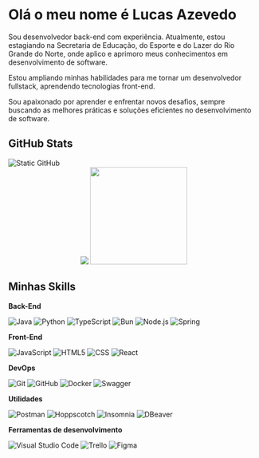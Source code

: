 
<h1>Olá o meu nome é Lucas Azevedo</h1>


Sou desenvolvedor back-end com experiência. Atualmente, estou estagiando na Secretaria de Educação, do Esporte e do Lazer do Rio Grande do Norte, onde aplico e aprimoro meus conhecimentos em desenvolvimento de software.

Estou ampliando minhas habilidades para me tornar um desenvolvedor fullstack, aprendendo tecnologias front-end.

Sou apaixonado por aprender e enfrentar novos desafios, sempre buscando as melhores práticas e soluções eficientes no desenvolvimento de software.

## GitHub Stats
<img src="https://img.shields.io/static/v1?label=Overview&message=LucasAzevedoCosta&color=f8efd4&style=for-the-badge&logo=GitHub" alt="Static GitHub">
<div align="center" >
<img src="https://github-readme-stats-one-green-48.vercel.app/api?username=LucasAzevedoCosta&icon_color=783c00&text_color=af552e&title_color=783c00&bg_color=f8efd4&show_icons=true&cache_seconds=2300">
<img height="195" src="https://github-readme-stats-one-green-48.vercel.app/api/top-langs/?username=LucasAzevedoCosta&bg_color=f8efd4&layout=donut&icon_color=783c00&text_color=af552e&title_color=783c00">
</div>

## Minhas Skills

**Back-End**

![Java](https://img.shields.io/badge/-Java-333333?style=flat&logo=Java)
![Python](https://img.shields.io/badge/-Python-333333?style=flat&logo=Python)
![TypeScript](https://img.shields.io/badge/-TypeScript-333333?style=flat&logo=typescript)
![Bun](https://img.shields.io/badge/-Bun-333333?style=flat&logo=Bun)
![Node.js](https://img.shields.io/badge/-Node.js-333333?style=flat&logo=Node.js)
![Spring](https://img.shields.io/badge/-Spring-333333?style=flat&logo=Spring)
<!--![Electron](https://img.shields.io/badge/-Electron-333333?style=flat&logo=Electron)-->

**Front-End**

![JavaScript](https://img.shields.io/badge/-JavaScript-333333?style=flat&logo=javascript)
![HTML5](https://img.shields.io/badge/-HTML5-333333?style=flat&logo=HTML5)
![CSS](https://img.shields.io/badge/-CSS-333333?style=flat&logo=CSS3&logoColor=1572B6)
![React](https://img.shields.io/badge/-React-333333?style=flat&logo=React)

**DevOps**

![Git](https://img.shields.io/badge/-Git-333333?style=flat&logo=git)
![GitHub](https://img.shields.io/badge/-GitHub-333333?style=flat&logo=github)
![Docker](https://img.shields.io/badge/-Docker-333333?style=flat&logo=docker)
![Swagger](https://img.shields.io/badge/-Swagger-333333?style=flat&logo=Swagger)
<!--![Grafana](https://img.shields.io/badge/-Grafana-333333?style=flat&logo=Grafana)-->
<!--![Prometheus](https://img.shields.io/badge/-Prometheus-333333?style=flat&logo=Prometheus)-->

**Utilidades**

![Postman](https://img.shields.io/badge/-Postman-333333?style=flat&logo=postman)
![Hoppscotch](https://img.shields.io/badge/-Hoppscotch-333333?style=flat&logo=Hoppscotch)
![Insomnia](https://img.shields.io/badge/-Insomnia-333333?style=flat&logo=Insomnia)
![DBeaver](https://img.shields.io/badge/-DBeaver-333333?style=flat&logo=DBeaver)

**Ferramentas de desenvolvimento**

![Visual Studio Code](https://img.shields.io/badge/-Visual%20Studio%20Code-333333?style=flat&logo=visual-studio-code)
![Trello](https://img.shields.io/badge/-Trello-333333?style=flat&logo=trello&logoColor=007ACC)
![Figma](https://img.shields.io/badge/-Figma-333333?style=flat&logo=figma&logoColor=007ACC)
